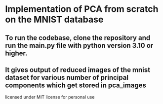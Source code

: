 # Implementation of PCA from scratch on the MNIST database

## To run the codebase, clone the repository and run the main.py file with python version 3.10 or higher.
## It gives output of reduced images of the mnist dataset for various number of principal components which get stored in pca_images

licensed under MIT license for personal use
